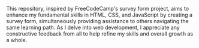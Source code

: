 This repository, inspired by FreeCodeCamp's survey form project, aims to enhance my fundamental skills in HTML, CSS, and JavaScript by creating a survey form, simultaneously providing assistance to others navigating the same learning path.
As I delve into web development, I appreciate any constructive feedback from all to help refine my skills and  overall growth as a whole.
